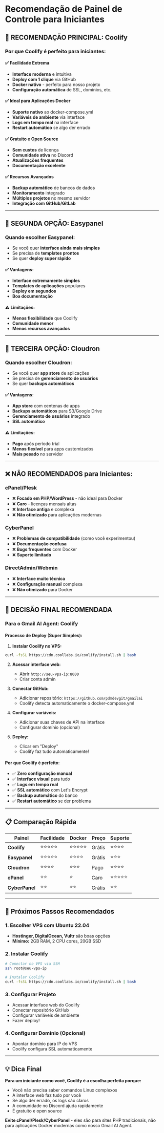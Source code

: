 # Recomendação de Painel de Controle para Iniciantes

## 🥇 **RECOMENDAÇÃO PRINCIPAL: Coolify**

### **Por que Coolify é perfeito para iniciantes:**

#### ✅ **Facilidade Extrema**
- **Interface moderna** e intuitiva
- **Deploy com 1 clique** via GitHub
- **Docker nativo** - perfeito para nosso projeto
- **Configuração automática** de SSL, domínios, etc.

#### ✅ **Ideal para Aplicações Docker**
- **Suporte nativo** ao docker-compose.yml
- **Variáveis de ambiente** via interface
- **Logs em tempo real** na interface
- **Restart automático** se algo der errado

#### ✅ **Gratuito e Open Source**
- **Sem custos** de licença
- **Comunidade ativa** no Discord
- **Atualizações frequentes**
- **Documentação excelente**

#### ✅ **Recursos Avançados**
- **Backup automático** de bancos de dados
- **Monitoramento** integrado
- **Múltiplos projetos** no mesmo servidor
- **Integração com GitHub/GitLab**

---

## 🥈 **SEGUNDA OPÇÃO: Easypanel**

### **Quando escolher Easypanel:**
- Se você quer **interface ainda mais simples**
- Se precisa de **templates prontos**
- Se quer **deploy super rápido**

#### ✅ **Vantagens:**
- **Interface extremamente simples**
- **Templates de aplicações** populares
- **Deploy em segundos**
- **Boa documentação**

#### ⚠️ **Limitações:**
- **Menos flexibilidade** que Coolify
- **Comunidade menor**
- **Menos recursos avançados**

---

## 🥉 **TERCEIRA OPÇÃO: Cloudron**

### **Quando escolher Cloudron:**
- Se você quer **app store** de aplicações
- Se precisa de **gerenciamento de usuários**
- Se quer **backups automáticos**

#### ✅ **Vantagens:**
- **App store** com centenas de apps
- **Backups automáticos** para S3/Google Drive
- **Gerenciamento de usuários** integrado
- **SSL automático**

#### ⚠️ **Limitações:**
- **Pago** após período trial
- **Menos flexível** para apps customizados
- **Mais pesado** no servidor

---

## ❌ **NÃO RECOMENDADOS para Iniciantes:**

### **cPanel/Plesk**
- ❌ **Focado em PHP/WordPress** - não ideal para Docker
- ❌ **Caro** - licenças mensais altas
- ❌ **Interface antiga** e complexa
- ❌ **Não otimizado** para aplicações modernas

### **CyberPanel**
- ❌ **Problemas de compatibilidade** (como você experimentou)
- ❌ **Documentação confusa**
- ❌ **Bugs frequentes** com Docker
- ❌ **Suporte limitado**

### **DirectAdmin/Webmin**
- ❌ **Interface muito técnica**
- ❌ **Configuração manual** complexa
- ❌ **Não otimizado** para Docker

---

## 🎯 **DECISÃO FINAL RECOMENDADA**

### **Para o Gmail AI Agent: Coolify**

#### **Processo de Deploy (Super Simples):**

1. **Instalar Coolify no VPS:**
```bash
curl -fsSL https://cdn.coollabs.io/coolify/install.sh | bash
```

2. **Acessar interface web:**
   - Abrir `http://seu-vps-ip:8000`
   - Criar conta admin

3. **Conectar GitHub:**
   - Adicionar repositório: `https://github.com/pdmdevgit/gmailai`
   - Coolify detecta automaticamente o docker-compose.yml

4. **Configurar variáveis:**
   - Adicionar suas chaves de API na interface
   - Configurar domínio (opcional)

5. **Deploy:**
   - Clicar em "Deploy"
   - Coolify faz tudo automaticamente!

#### **Por que Coolify é perfeito:**
- ✅ **Zero configuração manual**
- ✅ **Interface visual** para tudo
- ✅ **Logs em tempo real**
- ✅ **SSL automático** com Let's Encrypt
- ✅ **Backup automático** do banco
- ✅ **Restart automático** se der problema

---

## 📋 **Comparação Rápida**

| Painel | Facilidade | Docker | Preço | Suporte |
|--------|------------|--------|-------|---------|
| **Coolify** | ⭐⭐⭐⭐⭐ | ⭐⭐⭐⭐⭐ | Grátis | ⭐⭐⭐⭐ |
| **Easypanel** | ⭐⭐⭐⭐⭐ | ⭐⭐⭐⭐ | Grátis | ⭐⭐⭐ |
| **Cloudron** | ⭐⭐⭐⭐ | ⭐⭐⭐ | Pago | ⭐⭐⭐⭐ |
| **cPanel** | ⭐⭐ | ⭐ | Caro | ⭐⭐⭐⭐⭐ |
| **CyberPanel** | ⭐⭐ | ⭐⭐ | Grátis | ⭐⭐ |

---

## 🚀 **Próximos Passos Recomendados**

### **1. Escolher VPS com Ubuntu 22.04**
- **Hostinger, DigitalOcean, Vultr** são boas opções
- **Mínimo:** 2GB RAM, 2 CPU cores, 20GB SSD

### **2. Instalar Coolify**
```bash
# Conectar no VPS via SSH
ssh root@seu-vps-ip

# Instalar Coolify
curl -fsSL https://cdn.coollabs.io/coolify/install.sh | bash
```

### **3. Configurar Projeto**
- Acessar interface web do Coolify
- Conectar repositório GitHub
- Configurar variáveis de ambiente
- Fazer deploy!

### **4. Configurar Domínio (Opcional)**
- Apontar domínio para IP do VPS
- Coolify configura SSL automaticamente

---

## 💡 **Dica Final**

**Para um iniciante como você, Coolify é a escolha perfeita porque:**
- Você não precisa saber comandos Linux complexos
- A interface web faz tudo por você
- Se algo der errado, os logs são claros
- A comunidade no Discord ajuda rapidamente
- É gratuito e open source

**Evite cPanel/Plesk/CyberPanel** - eles são para sites PHP tradicionais, não para aplicações Docker modernas como nosso Gmail AI Agent.
